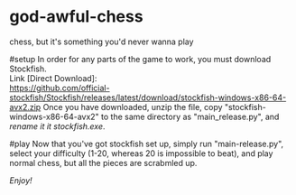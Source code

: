 # god-awful-chess
chess, but it's something you'd never wanna play

#setup
In order for any parts of the game to work, you must download Stockfish. <br>
Link [Direct Download]:  <br>
https://github.com/official-stockfish/Stockfish/releases/latest/download/stockfish-windows-x86-64-avx2.zip
Once you have downloaded, unzip the file, copy "stockfish-windows-x86-64-avx2" to the same directory as "main_release.py", and *rename it it stockfish.exe*. 

#play
Now that you've got stockfish set up, simply run "main-release.py", select your difficulty (1-20, whereas 20 is impossible to beat), and play normal chess, but all the pieces are scrabmled up.

*Enjoy!*

